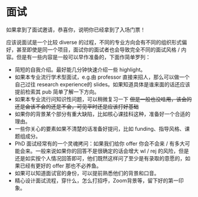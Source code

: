 # 面试

如果拿到了面试邀请，恭喜你，说明你已经拿到了入场门票！

应该说面试是一个比较 diverse 的过程，不同的专业方向会有不同的组织形式偏好，甚至即使是同一个项目，面试你的面试者也会导致完全不同的面试风格 / 内容。但是有一些内容是一般可以早作准备的，下面作简单罗列：

- 简短的自我介绍。最好能几分钟快速介绍一些 highlight。
- 如果本专业流行学术型面试，e.g.由 professor 直接来招人，那么可以做一个自己过往 research experience的 slides。如果知道具体是谁来面的话还应该提前检索其 pub 简单了解一下方向。
- 如果本专业流行问知识性问题，可以稍微复习一下 ~~但是一般也没啥用，该会的还是会该不会的还是不会，可见平时还是应该打好基础~~
- 如果你的背景某个部分有重大缺陷，比如核心课挂科这种，准备好一个合适的理由。
- 一些你关心的要素如果不清楚的话准备好提问，比如 funding、指导风格、课题组成分。
- PhD 面试经常有的一个灵魂拷问：如果我们给你 offer 你会不会来 / 有多大可能会来。一般来说如果你的回答不是很确定的话会增大 wl / rej 的风险，但是还是如实按个人情况回答即可，他们既然这样问了至少是有录取的意愿的，如果已经有更好的 offer 那也不必养鱼。
- 如果可以知道面试官的身份，可以提前熟悉他们的背景和口音。
- 精心设计面试流程，穿什么，怎么打招呼，Zoom背景等，留下好的第一印象。
